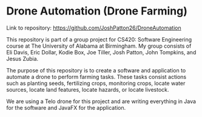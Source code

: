 # Drone Automation (Drone Farming)

Link to repository: https://github.com/JoshPatton26/DroneAutomation

This repository is part of a group project for CS420: Software Engineering course at The University of Alabama at Birmingham. My group consists of Eli Davis, Eric Dollar, Kodie Box, Joe Tiller, Josh Patton, John Tompkins, and Jesus Zubia. 

The purpose of this repository is to create a software and application to automate a drone to perform farming tasks. These tasks consist actions such as planting seeds, fertilizing crops, monitoring crops, locate water sources, locate land features, locate hazards, or locate livestock. 

We are using a Telo drone for this project and are writing everything in Java for the software and JavaFX for the application.
